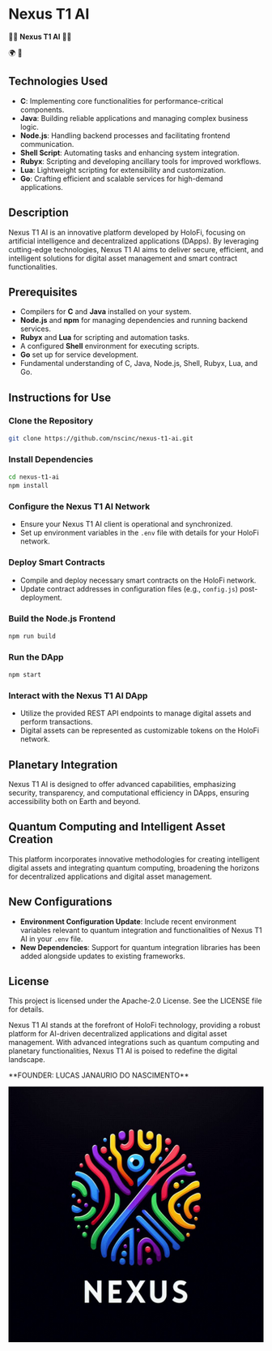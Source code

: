 

# Nexus T1 AI

🍄🤖 **Nexus T1 AI** 🤖🍄

🌍 🌱 

## Technologies Used
- **C**: Implementing core functionalities for performance-critical components.
- **Java**: Building reliable applications and managing complex business logic.
- **Node.js**: Handling backend processes and facilitating frontend communication.
- **Shell Script**: Automating tasks and enhancing system integration.
- **Rubyx**: Scripting and developing ancillary tools for improved workflows.
- **Lua**: Lightweight scripting for extensibility and customization.
- **Go**: Crafting efficient and scalable services for high-demand applications.

## Description
Nexus T1 AI is an innovative platform developed by HoloFi, focusing on artificial intelligence and decentralized applications (DApps). By leveraging cutting-edge technologies, Nexus T1 AI aims to deliver secure, efficient, and intelligent solutions for digital asset management and smart contract functionalities.

## Prerequisites
- Compilers for **C** and **Java** installed on your system.
- **Node.js** and **npm** for managing dependencies and running backend services.
- **Rubyx** and **Lua** for scripting and automation tasks.
- A configured **Shell** environment for executing scripts.
- **Go** set up for service development.
- Fundamental understanding of C, Java, Node.js, Shell, Rubyx, Lua, and Go.

## Instructions for Use

### Clone the Repository
```bash
git clone https://github.com/nscinc/nexus-t1-ai.git
```

### Install Dependencies
```bash
cd nexus-t1-ai
npm install
```

### Configure the Nexus T1 AI Network
- Ensure your Nexus T1 AI client is operational and synchronized.
- Set up environment variables in the `.env` file with details for your HoloFi network.

### Deploy Smart Contracts
- Compile and deploy necessary smart contracts on the HoloFi network.
- Update contract addresses in configuration files (e.g., `config.js`) post-deployment.

### Build the Node.js Frontend
```bash
npm run build
```

### Run the DApp
```bash
npm start
```

### Interact with the Nexus T1 AI DApp
- Utilize the provided REST API endpoints to manage digital assets and perform transactions.
- Digital assets can be represented as customizable tokens on the HoloFi network.

## Planetary Integration
Nexus T1 AI is designed to offer advanced capabilities, emphasizing security, transparency, and computational efficiency in DApps, ensuring accessibility both on Earth and beyond.

## Quantum Computing and Intelligent Asset Creation
This platform incorporates innovative methodologies for creating intelligent digital assets and integrating quantum computing, broadening the horizons for decentralized applications and digital asset management.

## New Configurations
- **Environment Configuration Update**: Include recent environment variables relevant to quantum integration and functionalities of Nexus T1 AI in your `.env` file.
- **New Dependencies**: Support for quantum integration libraries has been added alongside updates to existing frameworks.

## License
This project is licensed under the Apache-2.0 License. See the LICENSE file for details.

Nexus T1 AI stands at the forefront of HoloFi technology, providing a robust platform for AI-driven decentralized applications and digital asset management. With advanced integrations such as quantum computing and planetary functionalities, Nexus T1 AI is poised to redefine the digital landscape.

<p>**FOUNDER: LUCAS JANAURIO DO NASCIMENTO**</p>

![Holo Ether Logo](Z.JPEG)
